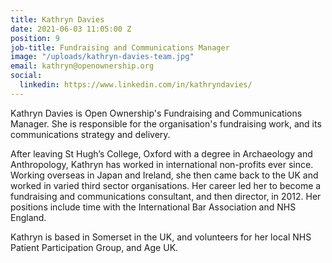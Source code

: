 ```yaml
---
title: Kathryn Davies
date: 2021-06-03 11:05:00 Z
position: 9
job-title: Fundraising and Communications Manager
image: "/uploads/kathryn-davies-team.jpg"
email: kathryn@openownership.org
social:
  linkedin: https://www.linkedin.com/in/kathryndavies/
---
```


Kathryn Davies is Open Ownership's Fundraising and Communications Manager. She is responsible for the organisation's fundraising work, and its communications strategy and delivery.

After leaving St Hugh’s College, Oxford with a degree in Archaeology and Anthropology, Kathryn has worked in international non-profits ever since. Working overseas in Japan and Ireland, she then came back to the UK and worked in varied third sector organisations. Her career led her to become a fundraising and communications consultant, and then director, in 2012. Her positions include time with the International Bar Association and NHS England.

Kathryn is based in Somerset in the UK, and volunteers for her local NHS Patient Participation Group, and Age UK.